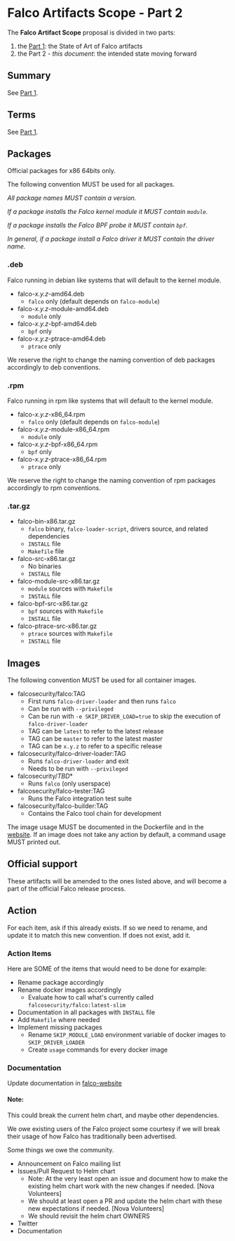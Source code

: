 # Falco Artifacts Scope - Part 2

The **Falco Artifact Scope** proposal is divided in two parts:
1. the [Part 1](./20200506-artifacts-scope-part-1.md): the State of Art of Falco artifacts
2. the Part 2 - *this document*: the intended state moving forward

## Summary 

See [Part 1](./20200506-artifacts-scope-part-1.md).

## Terms

See [Part 1](./20200506-artifacts-scope-part-1.md).

## Packages

Official packages for x86 64bits only.

The following convention MUST be used for all packages.

_All package names MUST contain a version._

_If a package installs the Falco kernel module it MUST contain `module`._

_If a package installs the Falco BPF probe it MUST contain `bpf`._

_In general, if a package install a Falco driver it MUST contain the driver name._


### .deb

 Falco running in debian like systems that will default to the kernel module.

- falco-*x.y.z*-amd64.deb
     - `falco` only (default depends on `falco-module`)
 - falco-*x.y.z*-module-amd64.deb
     - `module` only
 - falco-*x.y.z*-bpf-amd64.deb
     - `bpf` only
 - falco-*x.y.z*-ptrace-amd64.deb
     - `ptrace` only


We reserve the right to change the naming convention of deb packages accordingly to deb conventions.

### .rpm

 Falco running in rpm like systems that will default to the kernel module.

- falco-*x.y.z*-x86_64.rpm
     - `falco` only (default depends on `falco-module`)
- falco-*x.y.z*-module-x86_64.rpm
    - `module` only
- falco-*x.y.z*-bpf-x86_64.rpm
    - `bpf` only
- falco-*x.y.z*-ptrace-x86_64.rpm
    - `ptrace` only

We reserve the right to change the naming convention of rpm packages accordingly to rpm conventions.

### .tar.gz

- falco-bin-x86.tar.gz
    - `falco` binary, `falco-loader-script`, drivers source, and related dependencies
    - `INSTALL` file
    - `Makefile` file
- falco-src-x86.tar.gz
    - No binaries
    - `INSTALL` file
- falco-module-src-x86.tar.gz
    - `module` sources with `Makefile`
    - `INSTALL` file
- falco-bpf-src-x86.tar.gz
    - `bpf` sources with `Makefile`
    - `INSTALL` file
- falco-ptrace-src-x86.tar.gz
    - `ptrace` sources with `Makefile`
    - `INSTALL` file

## Images

The following convention MUST be used for all container images.


 - falcosecurity/falco:TAG
     - First runs `falco-driver-loader` and then runs `falco`
     - Can be run with `--privileged`
     - Can be run with `-e SKIP_DRIVER_LOAD=true` to skip the execution of `falco-driver-loader`
     - TAG can be `latest` to refer to the latest release
     - TAG can be `master` to refer to the latest master
     - TAG can be `x.y.z` to refer to a specific release
 - falcosecurity/falco-driver-loader:TAG
     - Runs `falco-driver-loader` and exit
     - Needs to be run with `--privileged`
 - falcosecurity/*TBD**
     - Runs `falco` (only userspace)
 - falcosecurity/falco-tester:TAG 
     - Runs the Falco integration test suite
 - falcosecurity/falco-builder:TAG
     - Contains the Falco tool chain for development

The image usage MUST be documented in the Dockerfile and in the [website](https://falco.org/docs/).
If an image does not take any action by default, a command usage MUST printed out.

## Official support

These artifacts will be amended to the ones listed above, and will become a part of the official Falco release process.

## Action

For each item, ask if this already exists. If so we need to rename, and update it to match this new convention. If does not exist, add it.

    
### Action Items

Here are SOME of the items that would need to be done for example:

 - Rename package accordingly 
 - Rename docker images accordingly 
     - Evaluate how to call what's currently called `falcosecurity/falco:latest-slim`
 - Documentation in all packages with `INSTALL` file
 - Add `Makefile` where needed
 - Implement missing packages
    - Rename `SKIP_MODULE_LOAD` environment variable of docker images to `SKIP_DRIVER_LOADER`
    - Create `usage` commands for every docker image
    
### Documentation

Update documentation in [falco-website](https://github.com/falcosecurity/falco-website/)

#### Note:

This could break the current helm chart, and maybe other dependencies.

We owe existing users of the Falco project some courtesy if we will break their usage of how Falco has traditionally been advertised. 

Some things we owe the community.

 - Announcement on Falco mailing list
 - Issues/Pull Request to Helm chart
     - Note: At the very least open an issue and document how to make the existing helm chart work with the new changes if needed. [Nova Volunteers]
     - We should at least open a PR and update the helm chart with these new expectations if needed. [Nova Volunteers]
     - We should revisit the helm chart OWNERS
 - Twitter
 - Documentation
